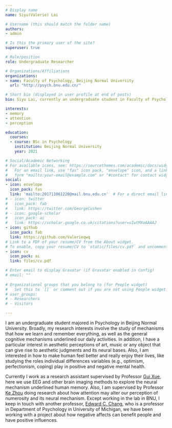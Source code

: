 ```yaml
---
# Display name
name: Siyu(Valerie) Lai

# Username (this should match the folder name)
authors:
- admin

# Is this the primary user of the site?
superuser: true

# Role/position
role: Undergraduate Researcher

# Organizations/Affiliations
organizations:
- name: Faculty of Psychology, Beijing Normal University
  url: "http://psych.bnu.edu.cn/"

# Short bio (displayed in user profile at end of posts)
bio: Siyu Lai, currently an undergraduate student in Faculty of Psychology, BNU. My research interest lies about cognitive neuroscience, like memory, attention and perception. 

interests:
- memory
- attention
- perception

education:
  courses:
  - course: BSc in Psychology
    institution: Beijing Normal University
    year: 2021

# Social/Academic Networking
# For available icons, see: https://sourcethemes.com/academic/docs/widgets/#icons
#   For an email link, use "fas" icon pack, "envelope" icon, and a link in the
#   form "mailto:your-email@example.com" or "#contact" for contact widget.
social:
- icon: envelope
  icon_pack: fas
  link: 'mailto:201711061220@mail.bnu.edu.cn'  # For a direct email link, use "mailto:test@example.org".
# - icon: twitter
#   icon_pack: fab
#   link: https://twitter.com/GeorgeCushen
# - icon: google-scholar
#   icon_pack: ai
#   link: https://scholar.google.co.uk/citations?user=sIwtMXoAAAAJ
- icon: github
  icon_pack: fab
  link: https://github.com/Valerieqwq
# Link to a PDF of your resume/CV from the About widget.
# To enable, copy your resume/CV to `static/files/cv.pdf` and uncomment the lines below.  
- icon: cv
  icon_pack: ai
  link: files/cv.pdf

# Enter email to display Gravatar (if Gravatar enabled in Config)
# email: ""
  
# Organizational groups that you belong to (for People widget)
#   Set this to `[]` or comment out if you are not using People widget.  
# user_groups:
# - Researchers
# - Visitors

---
```


I am an undergraduate student majored in Psychology in Beijing Normal University. Broadly, my research interests involve the study of mechanisms that how we learn and remember everything, as well as the general cognitive mechanisms underlined our daily activities. In addition, I have a particular interest in aesthetic perceptions of  art, music or any object that can give rise to aesthetic judgments and its neural bases. Also, I am interested in how to make human feel better and really enjoy their lives, like studying the roles individual differences variables (e.g., optimism, perfectionism, coping) play in positive and negative mental health. 

Currently I work as a research assistant supervised by Professor [Gui Xue](https://scholar.google.com.hk/citations?user=Gyms-jgAAAAJ&hl=zh-CN&oi=ao), here we use EEG and other brain imaging methods to explore the neural mechanism underlined human memory. Also, I am supervised by Professor [Ke Zhou](https://scholar.google.com.hk/citations?user=QSngYiAAAAAJ&hl=zh-CN&oi=ao) doing research about how attention may alter our perception of numerosity and its neural mechanism. Except working in the lab in BNU, I keep in touch with another professor, [Edward C. Chang](https://scholar.google.com.hk/citations?hl=zh-CN&user=Jcy5PMMAAAAJ), who is a professor in Department of Psychology in University of Michigan, we have been working with a project about how negative affects can benefit people and have positive influences.
